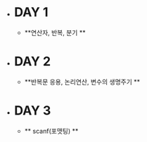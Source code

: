- # DAY 1
    - **연산자, 반복, 분기 **
- # DAY 2
    - **반복문 응용, 논리연산, 변수의 생명주기 **
- # DAY 3
    - ** scanf(포맷팅) **